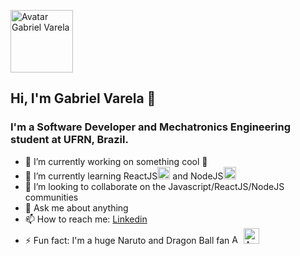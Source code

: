 <p align="left">
   <img src="https://user-images.githubusercontent.com/22225821/99890359-0dbc3f00-2c3d-11eb-8722-3b7c6e3d4dc3.png" alt="Avatar Gabriel Varela" border="0" width="100">
</p>

## Hi, I'm Gabriel Varela 👋

### I'm a Software Developer and Mechatronics Engineering student at UFRN, Brazil.

- 🔭 I’m currently working on something cool 🤫
- 🌱 I’m currently learning ReactJS<img src="https://user-images.githubusercontent.com/22225821/99891807-bd4cdd80-2c4c-11eb-9f19-244a55bbaf48.png" alt="Avatar React" border="0" width="20"> and NodeJS<img src="https://user-images.githubusercontent.com/22225821/99891821-e8cfc800-2c4c-11eb-87f6-3130560a6802.png" alt="Avatar Node" border="0" width="20">
- 👯 I’m looking to collaborate on the Javascript/ReactJS/NodeJS communities
- 💬 Ask me about anything
- 📫 How to reach me: [Linkedin](https://www.linkedin.com/in/gabrielvrl/)
- ⚡ Fun fact: I'm a huge Naruto and Dragon Ball fan <img src="https://user-images.githubusercontent.com/22225821/99891010-119f8f80-2c44-11eb-96ec-5fb56fdf05b3.png" alt="Avatar Konoha" border="0" width="15"> <img src="https://user-images.githubusercontent.com/22225821/99891021-2e3bc780-2c44-11eb-850c-d8299707cf3c.png" alt="Avatar Goku" border="0" width="25">
